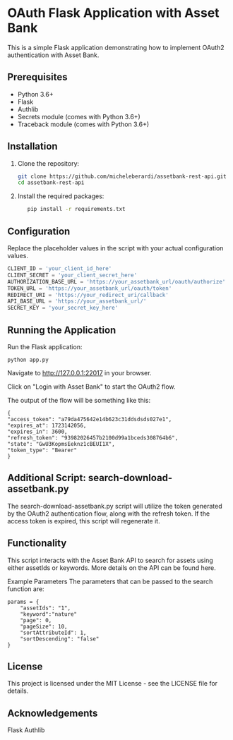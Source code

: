 # OAuth Flask Application with Asset Bank

This is a simple Flask application demonstrating how to implement OAuth2 authentication with Asset Bank.

## Prerequisites

- Python 3.6+
- Flask
- Authlib
- Secrets module (comes with Python 3.6+)
- Traceback module (comes with Python 3.6+)

## Installation

1. Clone the repository:
    ```bash
    git clone https://github.com/micheleberardi/assetbank-rest-api.git
    cd assetbank-rest-api
    ```

2. Install the required packages:
    ```bash
       pip install -r requirements.txt
    ```

## Configuration

Replace the placeholder values in the script with your actual configuration values.

```python
CLIENT_ID = 'your_client_id_here'
CLIENT_SECRET = 'your_client_secret_here'
AUTHORIZATION_BASE_URL = 'https://your_assetbank_url/oauth/authorize'
TOKEN_URL = 'https://your_assetbank_url/oauth/token'
REDIRECT_URI = 'https://your_redirect_uri/callback'
API_BASE_URL = 'https://your_assetbank_url/'
SECRET_KEY = 'your_secret_key_here'
```

## Running the Application
Run the Flask application:


```
python app.py
```

Navigate to http://127.0.0.1:22017 in your browser.

Click on "Login with Asset Bank" to start the OAuth2 flow.

The output of the flow will be something like this:

```
{
"access_token": "a79da475642e14b623c31ddsdsds027e1",
"expires_at": 1723142056,
"expires_in": 3600,
"refresh_token": "93982026457b2100d99a1bceds308764b6",
"state": "GwU3KopmsEeknz1cBEUI1X",
"token_type": "Bearer"
}
```

## Additional Script: search-download-assetbank.py
The search-download-assetbank.py script will utilize the token generated by the OAuth2 authentication flow, along with the refresh token. If the access token is expired, this script will regenerate it.

## Functionality
This script interacts with the Asset Bank API to search for assets using either assetIds or keywords. More details on the API can be found here.

Example Parameters
The parameters that can be passed to the search function are:

```
params = {
    "assetIds": "1",
    "keyword":"nature"
    "page": 0,
    "pageSize": 10,
    "sortAttributeId": 1,
    "sortDescending": "false"
}
```



## License
This project is licensed under the MIT License - see the LICENSE file for details.

## Acknowledgements
Flask
Authlib



